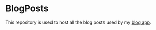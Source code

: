 # BlogPosts

This repository is used to host all the blog posts used by my [blog app](https://vachanmn.is-a.dev/blog).
